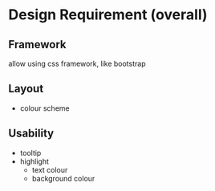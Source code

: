 # Design Requirement (overall)

## Framework

allow using css framework, like bootstrap

## Layout

- colour scheme

## Usability

- tooltip
- highlight
  - text colour
  - background colour
